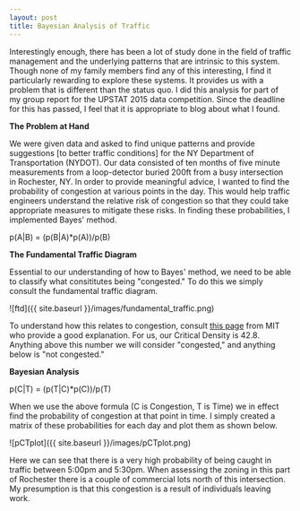 ```yaml
---
layout: post
title: Bayesian Analysis of Traffic
---
```


Interestingly enough, there has been a lot of study done in the field of traffic management and the underlying patterns that are intrinsic to this system. Though none of my family members find any of this interesting, I find it particularly rewarding to explore these systems. It provides us with a problem that is different than the status quo. I did this analysis for part of my group report for the UPSTAT 2015 data competition. Since the deadline for this has passed, I feel that it is appropriate to blog about what I found.  

**The Problem at Hand**

We were given data and asked to find unique patterns and provide suggestions [to better traffic conditions] for the NY Department of Transportation (NYDOT). Our data consisted of ten months of five minute measurements from a loop-detector buried 200ft from a busy intersection in Rochester, NY. In order to provide meaningful advice, I wanted to find the probability of congestion at various points in the day. This would help traffic engineers understand the relative risk of congestion so that they could take appropriate measures to mitigate these risks. In finding these probabilities, I implemented Bayes' method. 

p(A|B) = (p(B|A)*p(A))/p(B)

**The Fundamental Traffic Diagram**

Essential to our understanding of how to Bayes' method, we need to be able to classify what consititutes being "congested." To do this we simply consult the fundamental traffic diagram. 

![ftd]({{ site.baseurl }}/images/fundamental_traffic.png)

To understand how this relates to congestion, consult [this page](http://math.mit.edu/projects/traffic/) from MIT who provide a good explanation. For us, our Critical Density is 42.8. Anything above this number we will consider "congested," and anything below is "not congested."

**Bayesian Analysis**

p(C|T) = (p(T|C)*p(C))/p(T)

When we use the above formula (C is Congestion, T is Time) we in effect find the probability of congestion at that point in time. I simply created a matrix of these probabilities for each day and plot them as shown below.

![pCTplot]({{ site.baseurl }}/images/pCTplot.png)

Here we can see that there is a very high probability of being caught in traffic between 5:00pm and 5:30pm. When assessing the zoning in this part of Rochester there is a couple of commercial lots north of this intersection. My presumption is that this congestion is a result of individuals leaving work. 